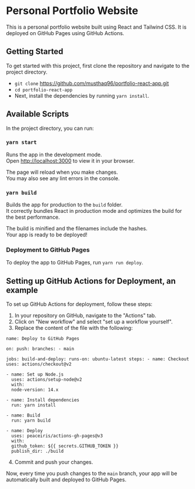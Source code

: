 # Personal Portfolio Website

This is a personal portfolio website built using React and Tailwind CSS. It is deployed on GitHub Pages using GitHub Actions.

## Getting Started

To get started with this project, first clone the repository and navigate to the project directory.

- `git clone` https://github.com/musthaq96/portfolio-react-app.git
- `cd portfolio-react-app`
- Next, install the dependencies by running `yarn install`.

## Available Scripts

In the project directory, you can run:

### `yarn start`

Runs the app in the development mode.\
Open [http://localhost:3000](http://localhost:3000) to view it in your browser.

The page will reload when you make changes.\
You may also see any lint errors in the console.

### `yarn build`

Builds the app for production to the `build` folder.\
It correctly bundles React in production mode and optimizes the build for the best performance.

The build is minified and the filenames include the hashes.\
Your app is ready to be deployed!

### Deployment to GitHub Pages

To deploy the app to GitHub Pages, run `yarn run deploy`.

## Setting up GitHub Actions for Deployment, an example

To set up GitHub Actions for deployment, follow these steps:

1. In your repository on GitHub, navigate to the "Actions" tab.
2. Click on "New workflow" and select "set up a workflow yourself".
3. Replace the content of the file with the following:

```
name: Deploy to GitHub Pages

on: push: branches: - main

jobs: build-and-deploy: runs-on: ubuntu-latest steps: - name: Checkout uses: actions/checkout@v2

- name: Set up Node.js
  uses: actions/setup-node@v2
  with:
  node-version: 14.x

- name: Install dependencies
  run: yarn install

- name: Build
  run: yarn build

- name: Deploy
  uses: peaceiris/actions-gh-pages@v3
  with:
  github_token: ${{ secrets.GITHUB_TOKEN }}
  publish_dir: ./build

```

4. Commit and push your changes.

Now, every time you push changes to the `main` branch, your app will be automatically built and deployed to GitHub Pages.
